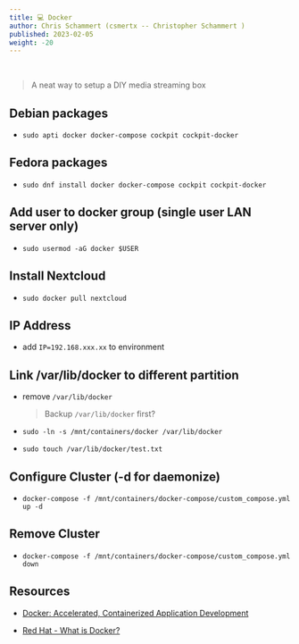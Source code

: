 ```yaml
---
title: 💻 Docker
author: Chris Schammert (csmertx -- Christopher Schammert )
published: 2023-02-05
weight: -20
---
```


<!-- The content of this website was written by Christopher Schammert aka Chris Schammert -->

<br />

> A neat way to setup a DIY media streaming box

## Debian packages

- ```sudo apti docker docker-compose cockpit cockpit-docker```

## Fedora packages

- ```sudo dnf install docker docker-compose cockpit cockpit-docker```

## Add user to docker group (single user LAN server only)

- ```sudo usermod -aG docker $USER```

## Install Nextcloud

- ```sudo docker pull nextcloud```

## IP Address

- add ```IP=192.168.xxx.xx``` to environment

## Link /var/lib/docker to different partition

- remove ```/var/lib/docker```

    > Backup ```/var/lib/docker``` first?

- ```sudo -ln -s /mnt/containers/docker /var/lib/docker```

- ```sudo touch /var/lib/docker/test.txt```

## Configure Cluster (-d for daemonize)

- ```docker-compose -f /mnt/containers/docker-compose/custom_compose.yml up -d```

## Remove Cluster

- ```docker-compose -f /mnt/containers/docker-compose/custom_compose.yml down```

## Resources

- [Docker: Accelerated, Containerized Application Development](https://www.docker.com/)

- [Red Hat - What is Docker?](https://www.redhat.com/en/topics/containers/what-is-docker)
